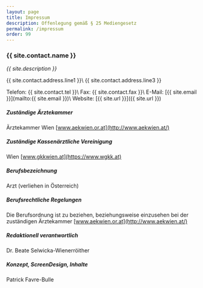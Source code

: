 ```yaml
---
layout: page
title: Impressum
description: Offenlegung gemäß § 25 Mediengesetz
permalink: /impressum
order: 99
---
```


### {{ site.contact.name }}

_{{ site.description }}_

{{ site.contact.address.line1 }}\\
{{ site.contact.address.line3 }}

Telefon:	{{ site.contact.tel }}\\
Fax:	{{ site.contact.fax }}\\
E-Mail:	[{{ site.email }}](mailto:{{ site.email }})\\
Website:	[{{ site.url }}]({{ site.url }})

##### Zuständige Ärztekammer
Ärztekammer Wien [www.aekwien.or.at](http://www.aekwien.at/)

##### Zuständige Kassenärztliche Vereinigung
Wien [www.gkkwien.at](https://www.wgkk.at)

##### Berufsbezeichnung
Arzt (verliehen in Österreich)

##### Berufsrechtliche Regelungen
Die Berufsordnung ist zu beziehen, beziehungsweise einzusehen bei der zuständigen Ärztekammer [www.aekwien.or.at](http://www.aekwien.at/)

##### Redaktionell verantwortlich
Dr. Beate Selwicka-Wienerröither

##### Konzept, ScreenDesign, Inhalte
Patrick Favre-Bulle
